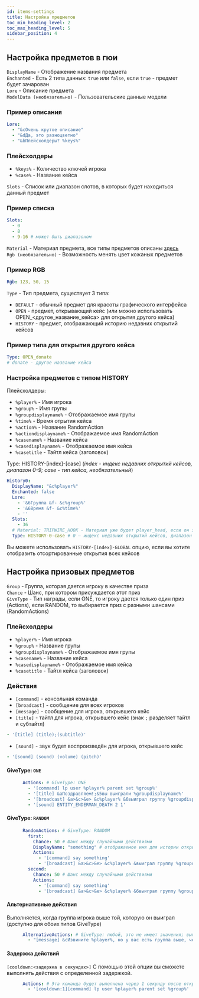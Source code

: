 ```yaml
---
id: items-settings
title: Настройка предметов
toc_min_heading_level: 2
toc_max_heading_level: 5
sidebar_position: 4
---
```



## Настройка предметов в гюи
`DisplayName` - Отображение названия предмета <br />
`Enchanted` - Есть 2 типа данных: `true` или  `false`, если `true` - предмет будет зачарован <br />
`Lore` - Описание предмета <br/>
`ModelData (необязательно)` - Пользовательские данные модели

### Пример описания
```yaml
Lore:
  - "&cОчень крутое описание"
  - "&dДа, это разноцветно"
  - "&bПлейсхолдеры? %keys%"
```

### Плейсхолдеры
- `%keys%` - Количество ключей игрока
- `%case%` - Название кейса

`Slots` - Список или диапазон слотов, в которых будет находиться данный предмет

### Пример списка
```yaml
Slots:
  - 0
  - 8
  - 9-16 # может быть диапазоном
```
`Material` - Материал предмета, все типы предметов описаны [здесь](https://wiki.jodexindustries.space/docs/DonateCase/item-id) <br />
`Rgb (необязательно)` - Возможность менять цвет кожаных предметов <br />

### Пример RGB
```yaml
Rgb: 123, 50, 15
```
`Type` - Тип предмета, существует 3 типа: 
- `DEFAULT` - обычный предмет для красоты графического интерфейса
- `OPEN` - предмет, открывающий кейс (или можно использовать OPEN_\<другое_название_кейса\> для открытия другого кейса)
- `HISTORY` - предмет, отображающий историю недавних открытий кейсов <br/>

### Пример типа для открытия другого кейса
```yml
Type: OPEN_donate
# donate - другое название кейса
```

### Настройка предметов с типом HISTORY
Плейсхолдеры:
- `%player%` - Имя игрока
- `%group%` - Имя групы
- `%groupdisplayname%` - Отображаемое имя групы
- `%time%` - Время отрытия кейса
- `%action%` - Название RandomAction
- `%actiondisplayname%` - Отображаемое имя RandomAction
- `%casename%` - Название кейса
- `%casedisplayname%` - Отображаемое имя кейса
- `%casetitle` - Тайтл кейса (заголовок)

Type: HISTORY-[index]-[case]     (_index - индекс недавних открытий кейсов, диапазон 0-9; case - тип кейса, необязательный_)
```yaml
History0:
  DisplayName: "&c%player%"
  Enchanted: false
  Lore:
    - '&6Группа &f- &c%group%'
    - '&6Время &f- &c%time%'
    - ''
  Slots:
    - 36
  # Material: TRIPWIRE_HOOK - Материал уже будет player_head, если он закомментирован, может быть DEFAULT, если вы хотите использовать материал выиграшного предмета
  Type: HISTORY-0-case # 0 – индекс недавних открытий кейсов, диапазон 0-9; case - тип кейса, если пусто, то будет кейс по умолчанию (опционально)
```
Вы можете использовать `HISTORY-[index]-GLOBAL` опцию, если вы хотите отобразить отсортированные открытия всех кейсов

## Настройка призовых предметов
`Group` - Группа, которая дается игроку в качестве приза <br />
`Chance` - Шанс, при котором присуждается этот приз <br />
`GiveType` - Тип награды, если ONE, то игроку дается только один приз (Actions), если RANDOM, то выбирается приз с разными шансами (RandomActions)
### Плейсхолдеры
- `%player%` - Имя игрока
- `%group%` - Название групы
- `%groupdisplayname%` - Отображаемое имя групы
- `%casename%` - Название кейса
- `%casedisplayname%` - Отображаемое имя кейса
- `%casetitle` - Тайтл кейса (заголовок)

### Действия
- `[command]` - консольная команда
- `[broadcast]` - сообщение для всех игроков
- `[message]` - сообщение для игрока, открывшего кейс
- `[title]` - тайтл для игрока, открывшего кейс (знак `;` разделяет тайтл и субтайтл)
```yml
- '[title] (title);(subtitle)'
```
- `[sound]` - звук будет воспроизведён для игрока, открывшего кейс
```yml
- '[sound] (sound) (volume) (pitch)'
```

#### GiveType: `ONE`
```yaml
      Actions: # GiveType: ONE
        - '[command] lp user %player% parent set %group%'
        - '[title] &aПоздравляем!;&5вы выиграли %groupdisplayname%'
        - '[broadcast] &a>&c>&e> &c%player% &6выиграл группу %groupdisplayname% &6из &5Ultra-Case.'
        - '[sound] ENTITY_ENDERMAN_DEATH 2 1'
```

#### GiveType: `RANDOM`
```yaml
      RandomActions: # GiveType: RANDOM
        first:
          Chance: 50 # Шанс между случайными действиями
          DisplayName: "something" # отображаемое имя для истории открытий кейсов
          Actions:
            - '[command] say something'
            - '[broadcast] &a>&c>&e> &c%player% &выиграл группу %groupdisplayname% &6из &5Ultra-Case.'
        second:
          Chance: 50 # Шанс между случайными действиями
          Actions:
            - '[command] say something'
            - '[broadcast] &a>&c>&e> &c%player% &6выиграл группу %groupdisplayname% &6из &5Ultra-Case.'
```

#### Альтернативные действия
Выполняется, когда группа игрока выше той, которую он выиграл (доступно для обоих типов GiveType)
```yaml
      AlternativeActions: # GiveType: любой, это не имеет значения; выполняется, если группа ниже по рангу, чем группа игрока в LevelGroups
        - "[message] &cИзвините %player%, но у вас есть группа выше, чем вы выиграли:("
```
#### Задержка действий
`[cooldown:<задержка в секундах>]`
С помощью этой опции вы сможете выполнять действия с определенной задержкой.
```yaml
      Actions: # Эта команда будет выполнена через 1 секунду после открытия кейса
        - '[cooldown:1][command] lp user %player% parent set %group%'
```